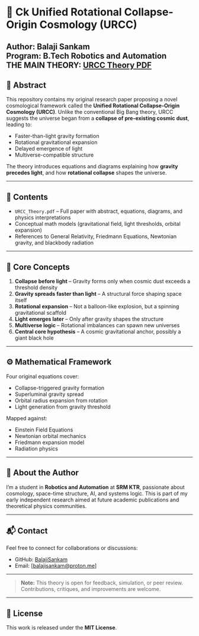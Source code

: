 # 🌌 Ck Unified Rotational Collapse-Origin Cosmology (URCC)

**Author:** Balaji Sankam  
**Program:** B.Tech Robotics and Automation  
THE MAIN THEORY: [URCC Theory PDF](https://github.com/BalajiSankam/URCC-Cosmology/blob/main/URCC_Theory%2Cpdf.pdf)
---

## 📄 Abstract

This repository contains my original research paper proposing a novel cosmological framework called the **Unified Rotational Collapse-Origin Cosmology (URCC)**. Unlike the conventional Big Bang theory, URCC suggests the universe began from a **collapse of pre-existing cosmic dust**, leading to:

- Faster-than-light gravity formation
- Rotational gravitational expansion
- Delayed emergence of light
- Multiverse-compatible structure

The theory introduces equations and diagrams explaining how **gravity precedes light**, and how **rotational collapse** shapes the universe.

---

## 📘 Contents

- `URCC_Theory.pdf` – Full paper with abstract, equations, diagrams, and physics interpretations
- Conceptual math models (gravitational field, light thresholds, orbital expansion)
- References to General Relativity, Friedmann Equations, Newtonian gravity, and blackbody radiation

---

## 🧠 Core Concepts

1. **Collapse before light** – Gravity forms only when cosmic dust exceeds a threshold density  
2. **Gravity spreads faster than light** – A structural force shaping space itself  
3. **Rotational expansion** – Not a balloon-like explosion, but a spinning gravitational scaffold  
4. **Light emerges later** – Only after gravity shapes the structure  
5. **Multiverse logic** – Rotational imbalances can spawn new universes  
6. **Central core hypothesis** – A cosmic gravitational anchor, possibly a giant black hole

---

## ⚙️ Mathematical Framework

Four original equations cover:

- Collapse-triggered gravity formation  
- Superluminal gravity spread  
- Orbital radius expansion from rotation  
- Light generation from gravity threshold  

Mapped against:
- Einstein Field Equations  
- Newtonian orbital mechanics  
- Friedmann expansion model  
- Radiation physics  

---

## 📢 About the Author

I’m a student in **Robotics and Automation** at **SRM KTR**, passionate about cosmology, space-time structure, AI, and systems logic. This is part of my early independent research aimed at future academic publications and theoretical physics communities.

---

## 📬 Contact

Feel free to connect for collaborations or discussions:

- GitHub: [BalajiSankam](https://github.com/BalajiSankam)
- Email: [balajisankam@proton.me] 

---

> **Note:** This theory is open for feedback, simulation, or peer review. Contributions, critiques, and improvements are welcome.

---

## 📜 License

This work is released under the **MIT License**.

